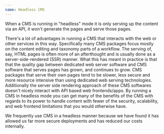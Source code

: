 ```yaml
---
name: Headless CMS
---
```


When a CMS is running in "headless" mode it is only serving up the content via an API, it won't generate the pages and serve those pages.

There's a lot of advantages in running a CMS that interacts with the web or other services in this way. Specifically many CMS packages focus mostly on the content editing and taxonomy parts of a workflow. The serving of, say, HTML pages is often more of an afterthought and is usually done as a server-side-rendered (SSR) manner. What this has meant in practice is that that the quality gap between dedicated web server software and CMS software that serves pages has grown, and continues to grow. CMS packages that serve their own pages tend to be slower, less secure and more resource intensive than using dedicated web serving technologies. Additionally the server side rendering approach of these CMS softwares doesn't nicely interact with API based web frontends/apps. By running a CMS in headless mode you can get many of the benefits of the CMS with regards to its power to handle content with fewer of the security, scalability, and web frontend limitations that you would otherwise have.

We frequently use CMS in a headless manner because we have found it has allowed us far more secure deployments and has reduced our costs internally.
